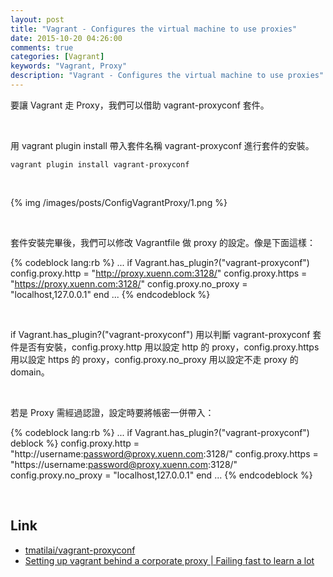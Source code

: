 ```yaml
---
layout: post
title: "Vagrant - Configures the virtual machine to use proxies"
date: 2015-10-20 04:26:00
comments: true
categories: [Vagrant]
keywords: "Vagrant, Proxy"
description: "Vagrant - Configures the virtual machine to use proxies"
---
```


要讓 Vagrant 走 Proxy，我們可以借助 vagrant-proxyconf 套件。  

<!-- More -->

<br/>

用  vagrant plugin install 帶入套件名稱 vagrant-proxyconf 進行套件的安裝。  

    vagrant plugin install vagrant-proxyconf

<br/>


{% img /images/posts/ConfigVagrantProxy/1.png %}

<br/>


套件安裝完畢後，我們可以修改 Vagrantfile 做 proxy 的設定。像是下面這樣：  

{% codeblock lang:rb %}
...
if Vagrant.has_plugin?("vagrant-proxyconf")
    config.proxy.http     = "http://proxy.xuenn.com:3128/"
    config.proxy.https    = "https://proxy.xuenn.com:3128/"
    config.proxy.no_proxy = "localhost,127.0.0.1"
end
...
{% endcodeblock %}

<br/>


if Vagrant.has_plugin?("vagrant-proxyconf") 用以判斷 vagrant-proxyconf 套件是否有安裝，config.proxy.http 用以設定  http 的 proxy，config.proxy.https 用以設定 https 的 proxy，config.proxy.no_proxy 用以設定不走 proxy 的 domain。  

<br/>


若是 Proxy 需經過認證，設定時要將帳密一併帶入：  

{% codeblock lang:rb %}
...
if Vagrant.has_plugin?("vagrant-proxyconf")
deblock %}
    config.proxy.http     = "http://username:password@proxy.xuenn.com:3128/"
    config.proxy.https    = "https://username:password@proxy.xuenn.com:3128/"
    config.proxy.no_proxy = "localhost,127.0.0.1"
end
...
{% endcodeblock %}

<br/>

Link
----
* [tmatilai/vagrant-proxyconf](https://github.com/tmatilai/vagrant-proxyconf/)
* [Setting up vagrant behind a corporate proxy | Failing fast to learn a lot](http://runefs.com/2014/11/28/setting-up-vagrant-behind-a-corporate-proxy/)
